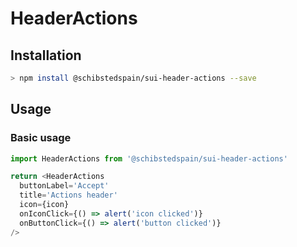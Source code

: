 # HeaderActions

## Installation

```sh
> npm install @schibstedspain/sui-header-actions --save
```

## Usage

### Basic usage

```js
import HeaderActions from '@schibstedspain/sui-header-actions'

return <HeaderActions
  buttonLabel='Accept'
  title='Actions header'
  icon={icon}
  onIconClick={() => alert('icon clicked')}
  onButtonClick={() => alert('button clicked')}
/>
```
